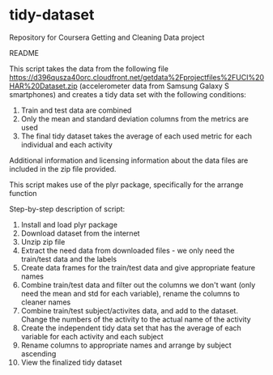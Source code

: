 # tidy-dataset
Repository for Coursera Getting and Cleaning Data project

README

This script takes the data from the following file
https://d396qusza40orc.cloudfront.net/getdata%2Fprojectfiles%2FUCI%20HAR%20Dataset.zip
(accelerometer data from Samsung Galaxy S smartphones) and creates a tidy data set with the following conditions:

1. Train and test data are combined
2. Only the mean and standard deviation columns from the metrics are used
3. The final tidy dataset takes the average of each used metric for each individual and each activity

Additional information and licensing information about the data files are included in the zip file provided.

This script makes use of the plyr package, specifically for the arrange function

Step-by-step description of script:

1. Install and load plyr package
2. Download dataset from  the internet
3. Unzip zip file
4. Extract the need data from downloaded files - we only need the train/test data and the labels
5. Create data frames for the train/test data and give appropriate feature names
6. Combine train/test data and filter out the columns we don't want (only need the mean and std for each variable), rename the columns to cleaner names
7. Combine train/test subject/activites data, and add to the dataset. Change the numbers of the activity to the actual name of the activity
8. Create the independent tidy data set that has the average of each variable for each activity and each subject
9. Rename columns to appropriate names and arrange by subject ascending
10. View the finalized tidy dataset
